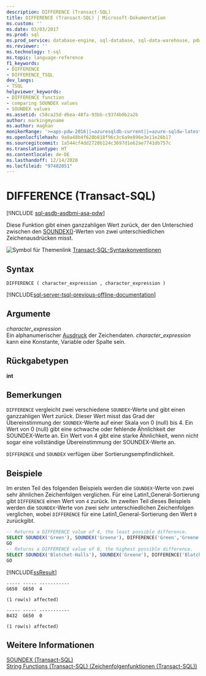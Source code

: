 ```yaml
---
description: DIFFERENCE (Transact-SQL)
title: DIFFERENCE (Transact-SQL) | Microsoft-Dokumentation
ms.custom: ''
ms.date: 03/03/2017
ms.prod: sql
ms.prod_service: database-engine, sql-database, sql-data-warehouse, pdw
ms.reviewer: ''
ms.technology: t-sql
ms.topic: language-reference
f1_keywords:
- DIFFERENCE
- DIFFERENCE_TSQL
dev_langs:
- TSQL
helpviewer_keywords:
- DIFFERENCE function
- comparing SOUNDEX values
- SOUNDEX values
ms.assetid: c58ca25d-d6ea-48fa-93bb-c9374b0b2a2b
author: markingmyname
ms.author: maghan
monikerRange: '>=aps-pdw-2016||=azuresqldb-current||=azure-sqldw-latest||>=sql-server-2016||>=sql-server-linux-2017||=azuresqldb-mi-current'
ms.openlocfilehash: 9a8a48b4f628b818f96c3c6a9e896e3e11e26b17
ms.sourcegitcommit: 1a544cf4dd2720b124c3697d1e62ae7741db757c
ms.translationtype: HT
ms.contentlocale: de-DE
ms.lasthandoff: 12/14/2020
ms.locfileid: "97482051"
---
```

# <a name="difference-transact-sql"></a>DIFFERENCE (Transact-SQL)
[!INCLUDE [sql-asdb-asdbmi-asa-pdw](../../includes/applies-to-version/sql-asdb-asdbmi-asa-pdw.md)]

Diese Funktion gibt einen ganzzahligen Wert zurück, der den Unterschied zwischen den [SOUNDEX()](./soundex-transact-sql.md)-Werten von zwei unterschiedlichen Zeichenausdrücken misst.  
  
 ![Symbol für Themenlink](../../database-engine/configure-windows/media/topic-link.gif "Symbol für Themenlink") [Transact-SQL-Syntaxkonventionen](../../t-sql/language-elements/transact-sql-syntax-conventions-transact-sql.md)  
  
## <a name="syntax"></a>Syntax  
  
```syntaxsql
DIFFERENCE ( character_expression , character_expression )  
```  
  
[!INCLUDE[sql-server-tsql-previous-offline-documentation](../../includes/sql-server-tsql-previous-offline-documentation.md)]

## <a name="arguments"></a>Argumente
*character_expression*  
Ein alphanumerischer [Ausdruck](../../t-sql/language-elements/expressions-transact-sql.md) der Zeichendaten. *character_expression* kann eine Konstante, Variable oder Spalte sein.  
  
## <a name="return-types"></a>Rückgabetypen  
**int**  
 
## <a name="remarks"></a>Bemerkungen  
`DIFFERENCE` vergleicht zwei verschiedene `SOUNDEX`-Werte und gibt einen ganzzahligen Wert zurück. Dieser Wert misst das Grad der Übereinstimmung der `SOUNDEX`-Werte auf einer Skala von 0 (null) bis 4. Ein Wert von 0 (null) gibt eine schwache oder fehlende Ähnlichkeit der SOUNDEX-Werte an. Ein Wert von 4 gibt eine starke Ähnlichkeit, wenn nicht sogar eine vollständige Übereinstimmung der SOUNDEX-Werte an.  
  
`DIFFERENCE` und `SOUNDEX` verfügen über Sortierungsempfindlichkeit.  
  
## <a name="examples"></a>Beispiele  
Im ersten Teil des folgenden Beispiels werden die `SOUNDEX`-Werte von zwei sehr ähnlichen Zeichenfolgen verglichen. Für eine Latin1_General-Sortierung gibt `DIFFERENCE` einen Wert von `4` zurück. Im zweiten Teil dieses Beispiels werden die `SOUNDEX`-Werte von zwei sehr unterschiedlichen Zeichenfolgen verglichen, wobei `DIFFERENCE` für eine Latin1_General-Sortierung den Wert `0` zurückgibt.  
  
```sql  
-- Returns a DIFFERENCE value of 4, the least possible difference.  
SELECT SOUNDEX('Green'), SOUNDEX('Greene'), DIFFERENCE('Green','Greene');  
GO  
-- Returns a DIFFERENCE value of 0, the highest possible difference.  
SELECT SOUNDEX('Blotchet-Halls'), SOUNDEX('Greene'), DIFFERENCE('Blotchet-Halls', 'Greene');  
GO  
```  
  
 [!INCLUDE[ssResult](../../includes/ssresult-md.md)]  
  
```  
----- ----- -----------   
G650  G650  4             
  
(1 row(s) affected)  
  
----- ----- -----------   
B432  G650  0             
  
(1 row(s) affected)  
```  
  
## <a name="see-also"></a>Weitere Informationen  
 [SOUNDEX &#40;Transact-SQL&#41;](../../t-sql/functions/soundex-transact-sql.md)   
 [String Functions &#40;Transact-SQL&#41; (Zeichenfolgenfunktionen &#40;Transact-SQL&#41;)](../../t-sql/functions/string-functions-transact-sql.md)  
  
  

